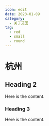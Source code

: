 ```yaml
---
icon: edit
date: 2023-01-09
category:
  - 关于艾因
tag:
  - red
  - small
  - round
---
```


# 杭州

## Heading 2

Here is the content.

### Heading 3

Here is the content.
